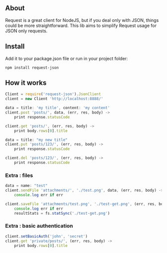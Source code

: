 ## About

Request is a great client for NodeJS, but if you deal only with JSON, things
could be more straightforward. This lib aims to simplify Request usage for 
JSON only requests.

## Install

Add it to your package.json file or run in your project folder: 

    npm install request-json

## How it works

```javascript
Client = require('request-json').JsonClient
client = new Client 'http://localhost:8888/'

data = title: 'my title', content: 'my content'
client.post 'posts/', data, (err, res, body) ->
    print response.statusCode

client.get 'posts/', (err, res, body) ->
    print body.rows[0].title

data = title: "my new title"
client.put 'posts/123/', (err, res, body) ->
    print response.statusCode

client.del 'posts/123/', (err, res, body) ->
    print response.statusCode
```

### Extra : files

```javascript
data = name: "test"
client.sendFile 'attachments/', './test.png', data, (err, res, body) ->
    console.log err if err

client.saveFile 'attachments/test.png', './test-get.png', (err, res, body) ->
    console.log err if err
    resultStats = fs.statSync('./test-get.png')
```

### Extra : basic authentication

```javascript
client.setBasicAuth('john', 'secret')
client.get 'private/posts/', (err, res, body) ->
    print body.rows[0].title
```
